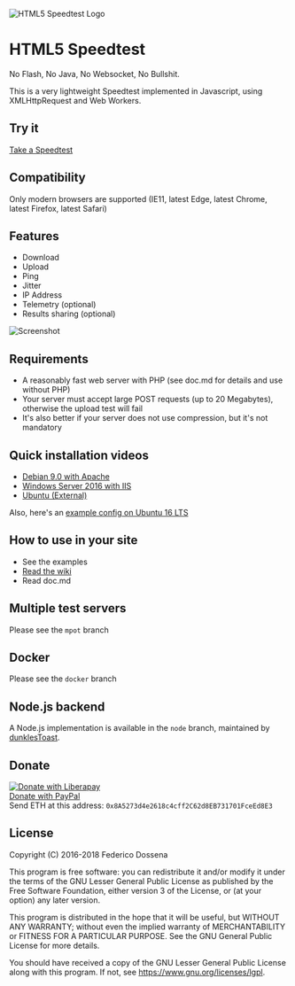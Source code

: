 ![HTML5 Speedtest Logo](https://github.com/adolfintel/speedtest/blob/master/.logo/Readme-Logo.png?raw=true)

# HTML5 Speedtest

No Flash, No Java, No Websocket, No Bullshit.

This is a very lightweight Speedtest implemented in Javascript, using XMLHttpRequest and Web Workers.

## Try it
[Take a Speedtest](http://speedtest.fdossena.com)

## Compatibility
Only modern browsers are supported (IE11, latest Edge, latest Chrome, latest Firefox, latest Safari)

## Features
* Download
* Upload
* Ping
* Jitter
* IP Address
* Telemetry (optional)
* Results sharing (optional)

![Screenshot](https://speedtest.fdossena.com/screenshot.png)


## Requirements
 - A reasonably fast web server with PHP (see doc.md for details and use without PHP)
 - Your server must accept large POST requests (up to 20 Megabytes), otherwise the upload test will fail
 - It's also better if your server does not use compression, but it's not mandatory

## Quick installation videos
* [Debian 9.0 with Apache](https://fdossena.com/?p=speedtest/quickstart_deb.frag)
* [Windows Server 2016 with IIS](https://fdossena.com/?p=speedtest/quickstart_win.frag)
* [Ubuntu (External)](https://freedif.org/how-to-install-selfhosted-speedtest)

Also, here's an [example config on Ubuntu 16 LTS](https://github.com/adolfintel/speedtest/issues/50)

## How to use in your site
* See the examples
* [Read the wiki](https://github.com/adolfintel/speedtest/wiki)
* Read doc.md

## Multiple test servers
Please see the ```mpot``` branch

## Docker
Please see the ```docker``` branch

## Node.js backend
A Node.js implementation is available in the ```node``` branch, maintained by [dunklesToast](https://github.com/dunklesToast).

## Donate
[![Donate with Liberapay](https://liberapay.com/assets/widgets/donate.svg)](https://liberapay.com/fdossena/donate)  
[Donate with PayPal](https://www.paypal.me/sineisochronic)  
Send ETH at this address: ```0x8A5273d4e2618c4cff2C62d8EB731701FceEd8E3```

## License
Copyright (C) 2016-2018 Federico Dossena

This program is free software: you can redistribute it and/or modify
it under the terms of the GNU Lesser General Public License as published by
the Free Software Foundation, either version 3 of the License, or
(at your option) any later version.

This program is distributed in the hope that it will be useful,
but WITHOUT ANY WARRANTY; without even the implied warranty of
MERCHANTABILITY or FITNESS FOR A PARTICULAR PURPOSE.  See the
GNU General Public License for more details.

You should have received a copy of the GNU Lesser General Public License
along with this program.  If not, see <https://www.gnu.org/licenses/lgpl>.
